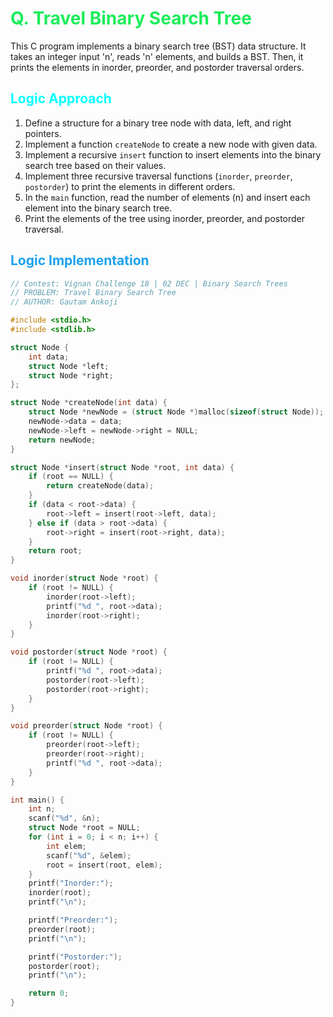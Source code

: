 # <span style="color:#1AED59"> Q. **Travel Binary Search Tree**</span>

This C program implements a binary search tree (BST) data structure. It takes an integer input 'n', reads 'n' elements, and builds a BST. Then, it prints the elements in inorder, preorder, and postorder traversal orders.

## <span style="color:cyan"> **Logic Approach** </span>

1. Define a structure for a binary tree node with data, left, and right pointers.
2. Implement a function `createNode` to create a new node with given data.
3. Implement a recursive `insert` function to insert elements into the binary search tree based on their values.
4. Implement three recursive traversal functions (`inorder`, `preorder`, `postorder`) to print the elements in different orders.
5. In the `main` function, read the number of elements (n) and insert each element into the binary search tree.
6. Print the elements of the tree using inorder, preorder, and postorder traversal.

## <span style="color:#1AA1ED"> **Logic Implementation** </span>

```cpp
// Contest: Vignan Challenge 18 | 02 DEC | Binary Search Trees 
// PROBLEM: Travel Binary Search Tree
// AUTHOR: Gautam Ankoji

#include <stdio.h>
#include <stdlib.h>

struct Node {
    int data;
    struct Node *left;
    struct Node *right;
};

struct Node *createNode(int data) {
    struct Node *newNode = (struct Node *)malloc(sizeof(struct Node));
    newNode->data = data;
    newNode->left = newNode->right = NULL;
    return newNode;
}

struct Node *insert(struct Node *root, int data) {
    if (root == NULL) {
        return createNode(data);
    }
    if (data < root->data) {
        root->left = insert(root->left, data);
    } else if (data > root->data) {
        root->right = insert(root->right, data);
    }
    return root;
}

void inorder(struct Node *root) {
    if (root != NULL) {
        inorder(root->left);
        printf("%d ", root->data);
        inorder(root->right);
    }
}

void postorder(struct Node *root) {
    if (root != NULL) {
        printf("%d ", root->data);
        postorder(root->left);
        postorder(root->right);
    }
}

void preorder(struct Node *root) {
    if (root != NULL) {
        preorder(root->left);
        preorder(root->right);
        printf("%d ", root->data);
    }
}

int main() {
    int n;
    scanf("%d", &n);
    struct Node *root = NULL;
    for (int i = 0; i < n; i++) {
        int elem;
        scanf("%d", &elem);
        root = insert(root, elem);
    }
    printf("Inorder:");
    inorder(root);
    printf("\n");

    printf("Preorder:");
    preorder(root);
    printf("\n");

    printf("Postorder:");
    postorder(root);
    printf("\n");

    return 0;
}

```
